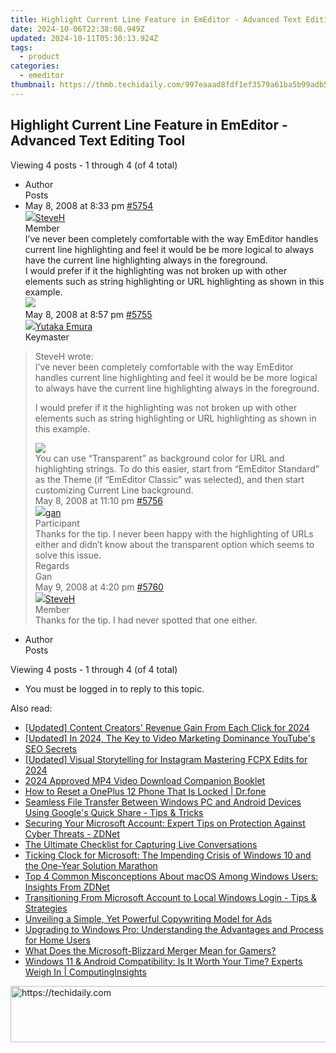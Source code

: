 ```yaml
---
title: Highlight Current Line Feature in EmEditor - Advanced Text Editing Tool
date: 2024-10-06T22:38:08.949Z
updated: 2024-10-11T05:30:13.924Z
tags:
  - product
categories:
  - emeditor
thumbnail: https://thmb.techidaily.com/997eaaad8fdf1ef3579a61ba5b99adb5daa8955b4f03feb88ed4fbbfd3a7861e.jpg
---
```


## Highlight Current Line Feature in EmEditor - Advanced Text Editing Tool

Viewing 4 posts - 1 through 4 (of 4 total)

* Author  
Posts
* May 8, 2008 at 8:33 pm [#5754](https://tools.techidaily.com/emeditor/products/)  
[![](https://secure.gravatar.com/avatar/f976ec4895cce784b2c939f7f39f599a?s=80&d=identicon&r=g)SteveH](https://www.emeditor.com/forums/users/SteveH/ "View SteveH's profile")  
Member  
I’ve never been completely comfortable with the way EmEditor handles current line highlighting and feel it would be be more logical to always have the current line highlighting always in the foreground.  
 I would prefer if it the highlighting was not broken up with other elements such as string highlighting or URL highlighting as shown in this example.  
![](http://img.skitch.com/20080508-naw5k6r7n4q7uyr1anuncsf4eq.png)  
May 8, 2008 at 8:57 pm [#5755](https://tools.techidaily.com/emeditor/products/)  
[![](https://secure.gravatar.com/avatar/a0a6377144ed3636f985d87303f65ed2?s=80&d=identicon&r=g)Yutaka Emura](https://www.emeditor.com/forums/users/yemura/ "View Yutaka Emura's profile")  
Keymaster  
> SteveH wrote:  
> I’ve never been completely comfortable with the way EmEditor handles current line highlighting and feel it would be be more logical to always have the current line highlighting always in the foreground.  
>  
> I would prefer if it the highlighting was not broken up with other elements such as string highlighting or URL highlighting as shown in this example.  
>  
> ![](http://img.skitch.com/20080508-naw5k6r7n4q7uyr1anuncsf4eq.png)  
 You can use “Transparent” as background color for URL and highlighting strings. To do this easier, start from “EmEditor Standard” as the Theme (if “EmEditor Classic” was selected), and then start customizing Current Line background.  
May 8, 2008 at 11:10 pm [#5756](https://tools.techidaily.com/emeditor/products/)  
[![](https://secure.gravatar.com/avatar/9a160576bf8e0d3296fd3bcf91b933fd?s=80&d=identicon&r=g)gan](https://www.emeditor.com/forums/users/gan/ "View gan's profile")  
Participant  
Thanks for the tip. I never been happy with the highlighting of URLs either and didn’t know about the transparent option which seems to solve this issue.  
 Regards  
 Gan  
May 9, 2008 at 4:20 pm [#5760](https://tools.techidaily.com/emeditor/products/)  
[![](https://secure.gravatar.com/avatar/f976ec4895cce784b2c939f7f39f599a?s=80&d=identicon&r=g)SteveH](https://www.emeditor.com/forums/users/SteveH/ "View SteveH's profile")  
Member  
Thanks for the tip. I had never spotted that one either.
* Author  
Posts

Viewing 4 posts - 1 through 4 (of 4 total)

* You must be logged in to reply to this topic.

<ins class="adsbygoogle"
     style="display:block"
     data-ad-format="autorelaxed"
     data-ad-client="ca-pub-7571918770474297"
     data-ad-slot="1223367746"></ins>

<ins class="adsbygoogle"
     style="display:block"
     data-ad-client="ca-pub-7571918770474297"
     data-ad-slot="8358498916"
     data-ad-format="auto"
     data-full-width-responsive="true"></ins>

<span class="atpl-alsoreadstyle">Also read:</span>
<div><ul>
<li><a href="https://facebook-video-share.techidaily.com/updated-content-creators-revenue-gain-from-each-click-for-2024/"><u>[Updated] Content Creators' Revenue Gain From Each Click for 2024</u></a></li>
<li><a href="https://youtube-sure.techidaily.com/ed-in-2024-the-key-to-video-marketing-dominance-youtubes-seo-secrets/"><u>[Updated] In 2024, The Key to Video Marketing Dominance YouTube's SEO Secrets</u></a></li>
<li><a href="https://instagram-video-recordings.techidaily.com/updated-visual-storytelling-for-instagram-mastering-fcpx-edits-for-2024/"><u>[Updated] Visual Storytelling for Instagram Mastering FCPX Edits for 2024</u></a></li>
<li><a href="https://video-capture.techidaily.com/2024-approved-mp4-video-download-companion-booklet/"><u>2024 Approved MP4 Video Download Companion Booklet</u></a></li>
<li><a href="https://techidaily.com/how-to-reset-a-oneplus-12-phone-that-is-locked-drfone-by-drfone-reset-android-reset-android/"><u>How to Reset a OnePlus 12 Phone That Is Locked | Dr.fone</u></a></li>
<li><a href="https://win-excellent.techidaily.com/seamless-file-transfer-between-windows-pc-and-android-devices-using-googles-quick-share-tips-and-tricks/"><u>Seamless File Transfer Between Windows PC and Android Devices Using Google's Quick Share - Tips & Tricks</u></a></li>
<li><a href="https://win-excellent.techidaily.com/securing-your-microsoft-account-expert-tips-on-protection-against-cyber-threats-zdnet/"><u>Securing Your Microsoft Account: Expert Tips on Protection Against Cyber Threats - ZDNet</u></a></li>
<li><a href="https://video-capture.techidaily.com/the-ultimate-checklist-for-capturing-live-conversations/"><u>The Ultimate Checklist for Capturing Live Conversations</u></a></li>
<li><a href="https://win-excellent.techidaily.com/ticking-clock-for-microsoft-the-impending-crisis-of-windows-10-and-the-one-year-solution-marathon/"><u>Ticking Clock for Microsoft: The Impending Crisis of Windows 10 and the One-Year Solution Marathon</u></a></li>
<li><a href="https://win-excellent.techidaily.com/top-4-common-misconceptions-about-macos-among-windows-users-insights-from-zdnet/"><u>Top 4 Common Misconceptions About macOS Among Windows Users: Insights From ZDNet</u></a></li>
<li><a href="https://win-excellent.techidaily.com/transitioning-from-microsoft-account-to-local-windows-login-tips-and-strategies/"><u>Transitioning From Microsoft Account to Local Windows Login - Tips & Strategies</u></a></li>
<li><a href="https://facebook-video-content.techidaily.com/unveiling-a-simple-yet-powerful-copywriting-model-for-ads/"><u>Unveiling a Simple, Yet Powerful Copywriting Model for Ads</u></a></li>
<li><a href="https://win-excellent.techidaily.com/upgrading-to-windows-pro-understanding-the-advantages-and-process-for-home-users/"><u>Upgrading to Windows Pro: Understanding the Advantages and Process for Home Users</u></a></li>
<li><a href="https://games-able.techidaily.com/what-does-the-microsoft-blizzard-merger-mean-for-gamers/"><u>What Does the Microsoft-Blizzard Merger Mean for Gamers?</u></a></li>
<li><a href="https://win-excellent.techidaily.com/windows-11-and-android-compatibility-is-it-worth-your-time-experts-weigh-in-computinginsights/"><u>Windows 11 & Android Compatibility: Is It Worth Your Time? Experts Weigh In | ComputingInsights</u></a></li>
</ul></div>

<!-- affiliate ads begin -->
<a href="https://appsumo.8odi.net/c/5597632/2123737/7443" target="_top" id="2123737">
  <img src="//a.impactradius-go.com/display-ad/7443-2123737" border="0" alt="https://techidaily.com" width="728" height="90"/>
</a>
<img height="0" width="0" src="https://appsumo.8odi.net/i/5597632/2123737/7443" style="position:absolute;visibility:hidden;" border="0" />
<!-- affiliate ads end -->

